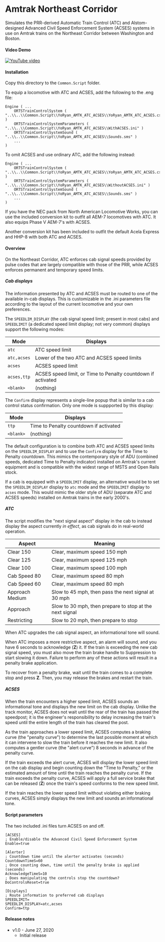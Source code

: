 # Amtrak Northeast Corridor

Simulates the PRR-derived Automatic Train Control (ATC) and Alstom-designed
Advanced Civil Speed Enforcement System (ACSES) systems in use on Amtrak trains
on the Northeast Corridor between Washington and Boston.

#### Video Demo

[![YouTube video](http://img.youtube.com/vi/SUGYjtR9lcY/0.jpg)](http://www.youtube.com/watch?v=SUGYjtR9lcY "YouTube video")

#### Installation

Copy this directory to the `Common.Script` folder.

To equip a locomotive with ATC and ACSES, add the following to the .eng file:

```
Engine ( ...
    ORTSTrainControlSystem ( "..\\..\\Common.Script\\YoRyan_AMTK_ATC_ACSES\\YoRyan_AMTK_ATC_ACSES.cs" )
    ORTSTrainControlSystemParameters ( "..\\..\\Common.Script\\YoRyan_AMTK_ATC_ACSES\\WithACSES.ini" )
    ORTSTrainControlSystemSound ( "..\\..\\Common.Script\\YoRyan_AMTK_ATC_ACSES\\Sounds.sms" )
    ...
)
```

To omit ACSES and use ordinary ATC, add the following instead:

```
Engine ( ...
    ORTSTrainControlSystem ( "..\\..\\Common.Script\\YoRyan_AMTK_ATC_ACSES\\YoRyan_AMTK_ATC_ACSES.cs" )
    ORTSTrainControlSystemParameters ( "..\\..\\Common.Script\\YoRyan_AMTK_ATC_ACSES\\WithoutACSES.ini" )
    ORTSTrainControlSystemSound ( "..\\..\\Common.Script\\YoRyan_AMTK_ATC_ACSES\\Sounds.sms" )
    ...
)
```

If you have the NEC pack from North American Locomotive Works, you can use the
included conversion kit to outfit all AEM-7 locomotives with ATC. It also equips
Phase V AEM-7's with ACSES.

Another conversion kit has been included to outfit the default Acela Express and
HHP-8 with both ATC and ACSES.

#### Overview

On the Northeast Corridor, ATC enforces cab signal speeds provided by pulse
codes that are largely compatible with those of the PRR, while ACSES enforces
permanent and temporary speed limits.

##### Cab displays

The information presented by ATC and ACSES must be routed to one of the
available in-cab displays. This is customizable in the .ini parameters file
according to the layout of the current locomotive and your own preferences.

The `SPEEDLIM_DISPLAY` (the cab signal speed limit; present in most cabs) and
`SPEEDLIMIT` (a dedicated speed limit display; not very common) displays support
the following modes:

| Mode | Displays |
| --- | --- |
| `atc` | ATC speed limit |
| `atc,acses` | Lower of the two ATC and ACSES speed limits |
| `acses` | ACSES speed limit |
| `acses,ttp` | ACSES speed limit, or Time to Penalty countdown if activated |
| `<blank>` | (nothing) |

The `Confirm` display represents a single-line popup that is similar to a cab
control status confirmation. Only one mode is suppported by this display:

| Mode | Displays |
| --- | --- |
| `ttp` | Time to Penalty countdown if activated |
| `<blank>` | (nothing) |

The default configuration is to combine both ATC and ACSES speed limits on the
`SPEEDLIM_DISPLAY` and to use the `Confirm` display for the Time to Penalty
countdown. This mimics the contemporary style of ADU (combined speeds, dedicated
Time to Penalty indicator) installed on Amtrak's current equipment and is
compatible with the widest range of MSTS and Open Rails stock.

If a cab is equipped with a `SPEEDLIMIT` display, an alternative would be to set
the `SPEEDLIM_DISPLAY` display to `atc` mode and the `SPEEDLIMIT` display to
`acses` mode. This would mimic the older style of ADU (separate ATC and ACSES
speeds) installed on Amtrak trains in the early 2000's.

##### ATC

The script modifies the "next signal aspect" display in the cab to instead
display the aspect currently *in effect*, as cab signals do in real-world
operation.

| Aspect | Meaning |
| --- | --- |
| Clear 150 | Clear, maximum speed 150 mph |
| Clear 125 | Clear, maximum speed 125 mph |
| Clear 100 | Clear, maximum speed 100 mph |
| Cab Speed 80 | Clear, maximum speed 80 mph |
| Cab Speed 60 | Clear, maximum speed 80 mph |
| Approach Medium | Slow to 45 mph, then pass the next signal at 30 mph |
| Approach | Slow to 30 mph, then prepare to stop at the next signal |
| Restricting | Slow to 20 mph, then prepare to stop |

When ATC upgrades the cab signal aspect, an informational tone will sound.

When ATC imposes a more restrictive aspect, an alarm will sound, and you have 6
seconds to acknowledge (**Z**) it. If the train is exceeding the new cab signal
speed, you must also move the train brake handle to Suppression to start slowing
it down. Failure to perform any of these actions will result in a penalty brake
application.

To recover from a penalty brake, wait until the train comes to a complete stop
and press **Z**. Then, you may release the brakes and restart the train.

##### ACSES

When the train encounters a higher speed limit, ACSES sounds an informational
tone and displays the new limit on the cab display. Unlike the track monitor,
ACSES does not wait until the rear of the train has passed the speedpost; it is
the engineer's responsibility to delay increasing the train's speed until the
entire length of the train has cleared the post.

As the train approaches a lower speed limit, ACSES computes a braking curve (the
"penalty curve") to determine the last possible moment at which it can intervene
to slow the train before it reaches the new limit. It also computes a gentler
curve (the "alert curve") 8 seconds in advance of the penalty curve.

If the train exceeds the alert curve, ACSES will display the lower speed limit
on the cab display and begin counting down the "Time to Penalty," or the
estimated amount of time until the train reaches the penalty curve. If the train
exceeds the penalty curve, ACSES will apply a full service brake that can be
released (**Z**) once the train's speed conforms to the new speed limit.

If the train reaches the lower speed limit without violating either braking
curves, ACSES simply displays the new limit and sounds an informational tone.

#### Script parameters

The two included .ini files turn ACSES on and off.

```
[ACSES]
; Enable/disable the Advanced Civil Speed Enforcement System
Enable=true

[Alerter]
; Countdown time until the alerter activates (seconds)
CountdownTimeS=60
; Once counting down, time until the penalty brake is applied (seconds)
AcknowledgeTimeS=10
; Does manipulating the controls stop the countdown?
DoControlsReset=true

[Displays]
; Route information to preferred cab displays
SPEEDLIMIT=
SPEEDLIM_DISPLAY=atc,acses
Confirm=ttp
```

#### Release notes

* v1.0 - June 27, 2020
  * Initial release

